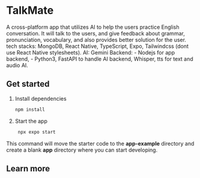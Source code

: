# TalkMate

A cross-platform app that utilizes AI to help the users practice English conversation. It will talk to the users, and give feedback about grammar, pronunciation, vocabulary, and also provides better solution for the user. tech stacks: MongoDB, React Native, TypeScript, Expo, Tailwindcss (dont use React Native stylesheets). AI: Gemini Backend: - Nodejs for app backend, - Python3, FastAPI to handle AI backend, Whisper, tts for text and audio AI.

## Get started

1. Install dependencies

   ```bash
   npm install
   ```

2. Start the app

   ```bash
    npx expo start
   ```

This command will move the starter code to the **app-example** directory and create a blank **app** directory where you can start developing.

## Learn more
